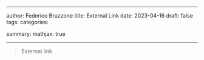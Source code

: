  ---

author: Federico Bruzzone
title: External Link
date: 2023-04-16
draft: false
tags:
categories:

summary:
mathjax: true

---

> External link
